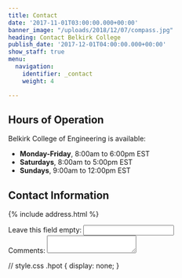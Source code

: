 ```yaml
---
title: Contact
date: '2017-11-01T03:00:00.000+00:00'
banner_image: "/uploads/2018/12/07/compass.jpg"
heading: Contact Belkirk College
publish_date: '2017-12-01T04:00:00.000+00:00'
show_staff: true
menu:
  navigation:
    identifier: _contact
    weight: 4

---
```

## Hours of Operation

Belkirk College of Engineering is available:

* **Monday-Friday**, 8:00am to 6:00pm EST
* **Saturdays**, 8:00am to 5:00pm EST
* **Sundays**, 9:00am to 12:00pm EST

## Contact Information

{% include address.html %}


<form name="comments" method="POST" netlify-honeypot="hpfield" netlify>
  <div class="hpot">
    <label>Leave this field empty: <input name="hpfield"></label>
  </div>
  <label>Comments:
    <textarea name="comments"></textarea>
  </label>
</form>

// style.css
.hpot {
  display: none;
}